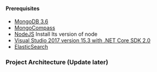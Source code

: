 #### Prerequisites

- [MongoDB 3.6](https://docs.mongodb.com/manual/tutorial/install-mongodb-on-windows/)
- [MongoCompass](https://www.mongodb.com/products/compass)
- [NodeJS](https://nodejs.org) Install lts version of node 
- [Visual Studio 2017 version 15.3 with .NET Core SDK 2.0](https://www.microsoft.com/net/core/)
- [ElasticSearch](https://www.elastic.co/guide/en/elasticsearch/reference/current/_installation.html)

### Project Architecture (Update later)